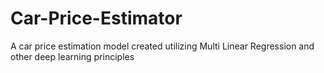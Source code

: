 # Car-Price-Estimator
A car price estimation model created utilizing Multi Linear Regression and other deep learning principles 
